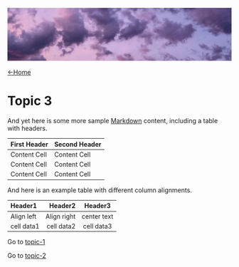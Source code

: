 ![](images/chase-moyer-730496-unsplash-cropped.jpg ':class=header-image-full-width')

[←Home](home.md)

# Topic 3

And yet here is some more sample [Markdown](https://en.wikipedia.org/wiki/Markdown) content, including a table with headers.

| First Header  | Second Header |
| ------------- | ------------- |
| Content Cell  | Content Cell  |
| Content Cell  | Content Cell  |
| Content Cell  | Content Cell  |

And here is an example table with different column alignments.

|Header1 |Header2  | Header3|
|:--- | ---: | :---:|
|Align left| Align right|center text|
|cell data1|cell data2|cell data3|

Go to [topic-1](topic-1.md)

Go to [topic-2](topic-2.md)